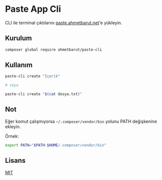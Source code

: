 # Paste App Cli

CLI ile terminal çıktılarını [paste.ahmetbarut.net](https://paste.ahmetbarut.net)'e yükleyin.

## Kurulum

```bash
composer global require ahmetbarut/paste-cli
```

## Kullanım

```bash
paste-cli create "İçerik"

# veya

paste-cli create "$(cat dosya.txt)"
```

## Not
Eğer komut çalışmıyorsa `~/.composer/vendor/bin` yolunu PATH değişkenine ekleyin.

Örnek:
```bash
export PATH="$PATH:$HOME/.composer/vendor/bin"
```

## Lisans

[MIT](https://choosealicense.com/licenses/mit/)